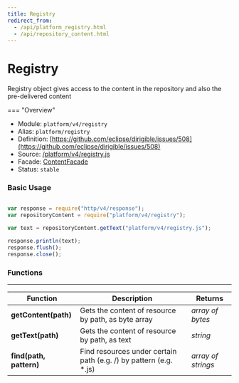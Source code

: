 ```yaml
---
title: Registry
redirect_from:
  - /api/platform_registry.html
  - /api/repository_content.html
---
```


Registry
===

Registry object gives access to the content in the repository and also the pre-delivered content

=== "Overview"
- Module: `platform/v4/registry`
- Alias: `platform/registry`
- Definition: [https://github.com/eclipse/dirigible/issues/508](https://github.com/eclipse/dirigible/issues/508)
- Source: [/platform/v4/registry.js](https://github.com/dirigiblelabs/api-platform/blob/master/platform/v4/registry.js)
- Facade: [ContentFacade](https://github.com/eclipse/dirigible/blob/master/api/api-facade/api-repository/src/main/java/org/eclipse/dirigible/api/v3/repository/ContentFacade.java)
- Status: `stable`


### Basic Usage

```javascript

var response = require("http/v4/response");
var repositoryContent = require("platform/v4/registry");

var text = repositoryContent.getText("platform/v4/registry.js");

response.println(text);
response.flush();
response.close();

```

### Functions

---

Function     | Description | Returns
------------ | ----------- | --------
**getContent(path)**   | Gets the content of resource by path, as byte array | *array of bytes*
**getText(path)**   | Gets the content of resource by path, as text | *string*
**find(path, pattern)**   | Find resources under certain path (e.g. /) by pattern (e.g. *.js) | *array of strings*

